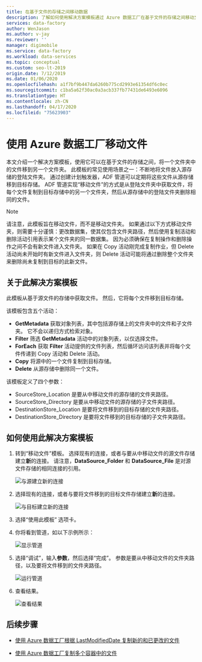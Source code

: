 ```yaml
---
title: 在基于文件的存储之间移动数据
description: 了解如何使用解决方案模板通过 Azure 数据工厂在基于文件的存储之间移动文件。
services: data-factory
author: WenJason
ms.author: v-jay
ms.reviewer: ''
manager: digimobile
ms.service: data-factory
ms.workload: data-services
ms.topic: conceptual
ms.custom: seo-lt-2019
origin.date: 7/12/2019
ms.date: 01/06/2020
ms.openlocfilehash: a1f7bf9b447da6260b775cd2993e61354df6c0ec
ms.sourcegitcommit: c1ba5a62f30ac0a3acb337fb77431de6493e6096
ms.translationtype: HT
ms.contentlocale: zh-CN
ms.lasthandoff: 04/17/2020
ms.locfileid: "75623903"
---
```

# <a name="move-files-with-azure-data-factory"></a>使用 Azure 数据工厂移动文件

本文介绍一个解决方案模板，使用它可以在基于文件的存储之间，将一个文件夹中的文件移到另一个文件夹。 此模板的常见使用场景之一：不断地将文件放入源存储的登陆文件夹。 通过创建计划触发器，ADF 管道可以定期将这些文件从源存储移到目标存储。  ADF 管道实现“移动文件”的方式是从登陆文件夹中获取文件，将每个文件复制到目标存储中的另一个文件夹，然后从源存储中的登陆文件夹删除相同的文件。

> [!NOTE]
> 请注意，此模板旨在移动文件，而不是移动文件夹。  如果通过以下方式移动文件夹，则需要十分谨慎：更改数据集，使其仅包含文件夹路径，然后使用复制活动和删除活动引用表示某个文件夹的同一数据集。 因为必须确保在复制操作和删除操作之间不会有新文件进入文件夹。 如果在 Copy 活动刚完成复制作业，但 Delete 活动尚未开始时有新文件进入文件夹，则 Delete 活动可能将通过删除整个文件夹来删除尚未复制到目标的此新文件。

## <a name="about-this-solution-template"></a>关于此解决方案模板

此模板从基于源文件的存储中获取文件。 然后，它将每个文件移到目标存储。

该模板包含五个活动：
- **GetMetadata** 获取对象列表，其中包括源存储上的文件夹中的文件和子文件夹。 它不会以递归方式检索对象。 
- **Filter** 筛选 **GetMetadata** 活动中的对象列表，以仅选择文件。 
- **ForEach** 获取 **Filter** 活动提供的文件列表，然后循环访问该列表并将每个文件传递到 Copy 活动和 Delete 活动。
- **Copy** 将源中的一个文件复制到目标存储。
- **Delete** 从源存储中删除同一个文件。

该模板定义了四个参数：
-  SourceStore_Location 是要从中移动文件的源存储的文件夹路径。 
-  SourceStore_Directory 是要从中移动文件的源存储的子文件夹路径。
-  DestinationStore_Location 是要将文件移到的目标存储的文件夹路径。 
-  DestinationStore_Directory 是要将文件移到的目标存储的子文件夹路径。

## <a name="how-to-use-this-solution-template"></a>如何使用此解决方案模板

1. 转到“移动文件”模板。  选择现有的连接，或者与要从中移动文件的源文件存储建立**新**的连接。 请注意，**DataSource_Folder** 和 **DataSource_File** 是对源文件存储的相同连接的引用。

    ![与源建立新的连接](media/solution-template-move-files/move-files1.png)

2. 选择现有的连接，或者与要将文件移到的目标文件存储建立**新**的连接。

    ![与目标建立新的连接](media/solution-template-move-files/move-files2.png)

3. 选择“使用此模板”  选项卡。
    
4. 你将看到管道，如以下示例所示：

    ![显示管道](media/solution-template-move-files/move-files4.png)

5. 选择“调试”，输入**参数**，然后选择“完成”。     参数是要从中移动文件的文件夹路径，以及要将文件移到的文件夹路径。 

    ![运行管道](media/solution-template-move-files/move-files5.png)

6. 查看结果。

    ![查看结果](media/solution-template-move-files/move-files6.png)

## <a name="next-steps"></a>后续步骤

- [使用 Azure 数据工厂根据 LastModifiedDate 复制新的和已更改的文件](solution-template-copy-new-files-lastmodifieddate.md)

- [使用 Azure 数据工厂复制多个容器中的文件](solution-template-copy-files-multiple-containers.md)
